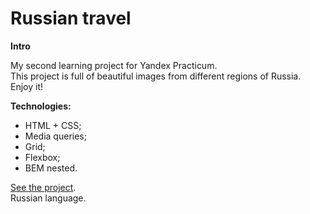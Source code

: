 # Russian travel

**Intro**

My second learning project for Yandex Practicum.  
This project is full of beautiful images from different regions of Russia. Enjoy it! 

**Technologies:**

- HTML + CSS;
- Media queries;  
- Grid;
- Flexbox;
- BEM nested.

[See the project](https://hryushek.github.io/russian-travel/index.html).  
Russian language.
